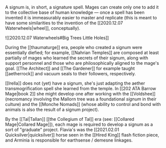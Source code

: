 A signum is, in short, a signature spell. Mages can create only one to add it to the collective base of human knowledge — once a spell has been invented it is immeasurably easier to master and replicate (this is meant to have some similarities to the invention of the [[2020.12.07 Waterwheels|wheel]], conceptually). 

![[2020.12.07 Waterwheels#Big Trees Little Holes]]

During the [[thaumaturge]] era, people who created a signum were essentially diefied; for example, [[Nahrian Temples]] are composed at least partially of mages who learned the secrets of their signum, along with support personnel and those who are philosophically aligned to the mage's goal. [[The Architect]] and [[The Gardener]] for example taught [[aetherrock]] and vacuum seals to their followers, respectively. 

[[Irella]] does not (yet) have a signum, she's just adapting the aether transmogrification spell she learned from the temple. In [[202 ATA Barrow Mage|book 2]] she might develop one after working with the [[Voldshee]] (necromancy involving the Mallorn tree was a foundational *signum* in their culture) and the [[Monche Nomads]] (whose ability to control and bond with animals is also the result of a signum project). 

By the [[Tal|Tallan]] [[the Collegium of Tal]] era (see: [[Collared Mage|Collared Mage]]), each mage is required to develop a signum as a sort of "graduate" project. Flavia's was the [[2021.02.01 Quicksilver|quicksilver]] horse seen in the [[Hired King]] flash fiction piece, and Arminia is responsible for earthsense / demesne linkages. 
